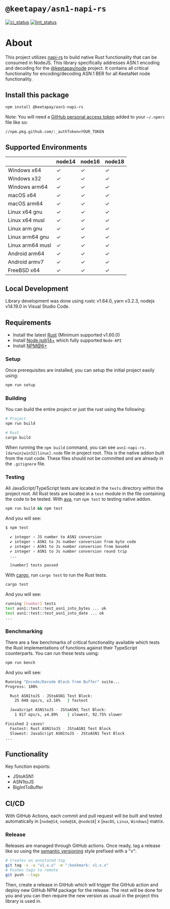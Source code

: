 # `@keetapay/asn1-napi-rs`

[ci_status]: https://github.com/KeetaPay/asn1-napi-rs/actions/workflows/CI.yml/badge.svg
[ci]: https://github.com/KeetaPay/asn1-napi-rs/actions/workflows/CI.yml
[lint_status]: https://github.com/KeetaPay/asn1-napi-rs/actions/workflows/lint.yml/badge.svg
[lint]: https://github.com/KeetaPay/asn1-napi-rs/actions/workflows/lint.yml

[![ci_status]][ci] [![lint_status]][lint]

# About

This project utilizes [napi-rs](https://github.com/napi-rs/napi-rs) to build native Rust functionality that can be consumed in NodeJS. This library specifically addresses ASN.1 encoding and decoding for the [@keetapay/node](https://github.com/KeetaPay/node) project. It contains all critical functionality for encoding/decoding ASN.1 BER for all KeetaNet node functionality.

## Install this package

```bash
npm install @keetapay/asn1-napi-rs
```

Note: You will need a [GitHub personal access token](https://github.com/settings/tokens) added to your `~/.npmrc` file like so:

```
//npm.pkg.github.com/:_authToken=YOUR_TOKEN
```

## Supported Environments

|                  | node14 | node16 | node18 |
| ---------------- | ------ | ------ | ------ |
| Windows x64      | ✓      | ✓      | ✓      |
| Windows x32      | ✓      | ✓      | ✓      |
| Windows arm64    | ✓      | ✓      | ✓      |
| macOS x64        | ✓      | ✓      | ✓      |
| macOS arm64      | ✓      | ✓      | ✓      |
| Linux x64 gnu    | ✓      | ✓      | ✓      |
| Linux x64 musl   | ✓      | ✓      | ✓      |
| Linux arm gnu    | ✓      | ✓      | ✓      |
| Linux arm64 gnu  | ✓      | ✓      | ✓      |
| Linux arm64 musl | ✓      | ✓      | ✓      |
| Android arm64    | ✓      | ✓      | ✓      |
| Android armv7    | ✓      | ✓      | ✓      |
| FreeBSD x64      | ✓      | ✓      | ✓      |

## Local Development

Library development was done using rustc v1.64.0, yarn v3.2.3, nodejs v14.19.0 in Visual Studio Code.

## Requirements

- Install the latest [Rust](https://www.rust-lang.org/tools/install) (Minimum supported v1.60.0)
- Install [Node.js@14+](https://docs.npmjs.com/downloading-and-installing-node-js-and-npm) which fully supported `Node-API`
- Install [NPM@6+](https://docs.npmjs.com/downloading-and-installing-node-js-and-npm)

### Setup

Once prerequisites are installed, you can setup the initial project easily using:

```bash
npm run setup
```

### Building

You can build the entire project or just the rust using the following:

```bash
# Project
npm run build

# Rust
cargo build
```

When running the `npm build` command, you can see `asn1-napi-rs.[darwin|win32|linux].node` file in project root. This is the native addon built from the rust code. These files should not be committed and are already in the `.gitignore` file.

### Testing

All JavaScript/TypeScript tests are located in the `tests` directory within the project root. All Rust tests are located in a `test` module in the file containing the code to be tested. With [ava](https://github.com/avajs/ava), run `npm test` to testing native addon.

```bash
npm run build && npm test
```

And you will see:

```bash
$ npm test

  ✔ integer › JS number to ASN1 conversion
  ✔ integer › ASN1 to Js number conversion from byte code
  ✔ integer › ASN1 to Js number conversion from base64
  ✔ integer › ASN1 to Js number conversion round trip
  ...

  [number] tests passed
```

With [cargo](https://doc.rust-lang.org/cargo/commands/cargo-test.html), run `cargo test` to run the Rust tests.

```bash
cargo test
```

And you will see:

```bash
running [number] tests
test asn1::test::test_asn1_into_bytes ... ok
test asn1::test::test_asn1_into_date ... ok
...
```

### Benchmarking

There are a few benchmarks of critical functionality available which tests the Rust implementations of functions against their TypeScript counterparts. You can run these tests using:

```bash
npm run bench
```

And you will see:

```bash
Running "Encode/Decode Block from Buffer" suite...
Progress: 100%

  Rust ASN1toJS - JStoASN1 Test Block:
    25 048 ops/s, ±3.18%   | fastest

  JavaScript ASN1toJS - JStoASN1 Test Block:
    1 817 ops/s, ±4.89%    | slowest, 92.75% slower

Finished 2 cases!
  Fastest: Rust ASN1toJS - JStoASN1 Test Block
  Slowest: JavaScript ASN1toJS - JStoASN1 Test Block
...
```

## Functionality

Key function exports:

- JStoASN1
- ASN1toJS
- BigIntToBuffer

## CI/CD

With GitHub Actions, each commit and pull request will be built and tested automatically in [`node@14`, `node@16`, `@node18`] x [`macOS`, `Linux`, `Windows`] matrix.

### Release

Releases are managed through GitHub actions. Once ready, tag a release like so using the [semantic versioning](https://semver.org) style prefixed with a "v":

```bash
# Creates an annotated tag
git tag -s -a "v1.x.x" -m ":bookmark: v1.x.x"
# Pushes tags to remote
git push --tags
```

Then, create a release in GitHub which will trigger the GitHub action and deploy new GitHub NPM package for the release. The rest will be done for you and you can then require the new version as usual in the project this library is used in.
